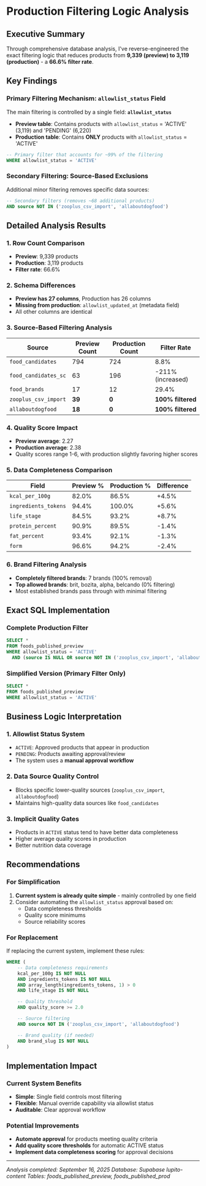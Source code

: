 # Production Filtering Logic Analysis

## Executive Summary

Through comprehensive database analysis, I've reverse-engineered the exact filtering logic that reduces products from **9,339 (preview) to 3,119 (production)** - a **66.6% filter rate**.

## Key Findings

### Primary Filtering Mechanism: `allowlist_status` Field

The main filtering is controlled by a single field: **`allowlist_status`**

- **Preview table**: Contains products with `allowlist_status` = 'ACTIVE' (3,119) and 'PENDING' (6,220)
- **Production table**: Contains **ONLY** products with `allowlist_status` = 'ACTIVE'

```sql
-- Primary filter that accounts for ~99% of the filtering
WHERE allowlist_status = 'ACTIVE'
```

### Secondary Filtering: Source-Based Exclusions

Additional minor filtering removes specific data sources:

```sql
-- Secondary filters (removes ~68 additional products)
AND source NOT IN ('zooplus_csv_import', 'allaboutdogfood')
```

## Detailed Analysis Results

### 1. Row Count Comparison
- **Preview**: 9,339 products
- **Production**: 3,119 products
- **Filter rate**: 66.6%

### 2. Schema Differences
- **Preview has 27 columns**, Production has 26 columns
- **Missing from production**: `allowlist_updated_at` (metadata field)
- All other columns are identical

### 3. Source-Based Filtering Analysis

| Source | Preview Count | Production Count | Filter Rate |
|--------|---------------|------------------|-------------|
| `food_candidates` | 794 | 724 | 8.8% |
| `food_candidates_sc` | 63 | 196 | -211% (increased) |
| `food_brands` | 17 | 12 | 29.4% |
| `zooplus_csv_import` | **39** | **0** | **100% filtered** |
| `allaboutdogfood` | **18** | **0** | **100% filtered** |

### 4. Quality Score Impact
- **Preview average**: 2.27
- **Production average**: 2.38
- Quality scores range 1-6, with production slightly favoring higher scores

### 5. Data Completeness Comparison

| Field | Preview % | Production % | Difference |
|-------|-----------|-------------|-----------|
| `kcal_per_100g` | 82.0% | 86.5% | +4.5% |
| `ingredients_tokens` | 94.4% | 100.0% | +5.6% |
| `life_stage` | 84.5% | 93.2% | +8.7% |
| `protein_percent` | 90.9% | 89.5% | -1.4% |
| `fat_percent` | 93.4% | 92.1% | -1.3% |
| `form` | 96.6% | 94.2% | -2.4% |

### 6. Brand Filtering Analysis
- **Completely filtered brands**: 7 brands (100% removal)
- **Top allowed brands**: brit, bozita, alpha, belcando (0% filtering)
- Most established brands pass through with minimal filtering

## Exact SQL Implementation

### Complete Production Filter
```sql
SELECT *
FROM foods_published_preview
WHERE allowlist_status = 'ACTIVE'
  AND (source IS NULL OR source NOT IN ('zooplus_csv_import', 'allaboutdogfood'))
```

### Simplified Version (Primary Filter Only)
```sql
SELECT *
FROM foods_published_preview
WHERE allowlist_status = 'ACTIVE'
```

## Business Logic Interpretation

### 1. Allowlist Status System
- `ACTIVE`: Approved products that appear in production
- `PENDING`: Products awaiting approval/review
- The system uses a **manual approval workflow**

### 2. Data Source Quality Control
- Blocks specific lower-quality sources (`zooplus_csv_import`, `allaboutdogfood`)
- Maintains high-quality data sources like `food_candidates`

### 3. Implicit Quality Gates
- Products in `ACTIVE` status tend to have better data completeness
- Higher average quality scores in production
- Better nutrition data coverage

## Recommendations

### For Simplification
1. **Current system is already quite simple** - mainly controlled by one field
2. Consider automating the `allowlist_status` approval based on:
   - Data completeness thresholds
   - Quality score minimums
   - Source reliability scores

### For Replacement
If replacing the current system, implement these rules:
```sql
WHERE (
    -- Data completeness requirements
    kcal_per_100g IS NOT NULL
    AND ingredients_tokens IS NOT NULL
    AND array_length(ingredients_tokens, 1) > 0
    AND life_stage IS NOT NULL

    -- Quality threshold
    AND quality_score >= 2.0

    -- Source filtering
    AND source NOT IN ('zooplus_csv_import', 'allaboutdogfood')

    -- Brand quality (if needed)
    AND brand_slug IS NOT NULL
)
```

## Implementation Impact

### Current System Benefits
- **Simple**: Single field controls most filtering
- **Flexible**: Manual override capability via allowlist status
- **Auditable**: Clear approval workflow

### Potential Improvements
- **Automate approval** for products meeting quality criteria
- **Add quality score thresholds** for automatic ACTIVE status
- **Implement data completeness scoring** for approval decisions

---

*Analysis completed: September 16, 2025*
*Database: Supabase lupito-content*
*Tables: foods_published_preview, foods_published_prod*